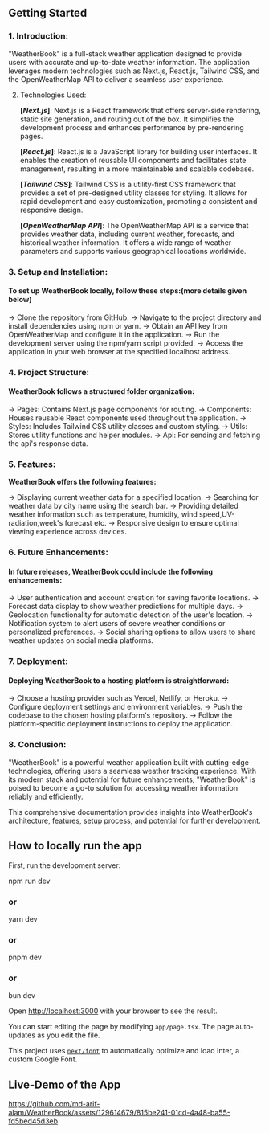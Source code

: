 ## Getting Started

### 1. Introduction:

"WeatherBook" is a full-stack weather application designed to provide users with accurate and up-to-date weather information. The application leverages modern technologies such as Next.js, React.js, Tailwind CSS, and the OpenWeatherMap API to deliver a seamless user experience.



 2. Technologies Used:
   
    **[_Next.js_]**:
Next.js is a React framework that offers server-side rendering, static site generation, and routing out of the box. It simplifies the development process and enhances performance by pre-rendering pages.

    **[_React.js_]**:
React.js is a JavaScript library for building user interfaces. It enables the creation of reusable UI components and facilitates state management, resulting in a more maintainable and scalable codebase.

    **[_Tailwind CSS_]**:
Tailwind CSS is a utility-first CSS framework that provides a set of pre-designed utility classes for styling. It allows for rapid development and easy customization, promoting a consistent and responsive design.

    **[_OpenWeatherMap API_]**:
The OpenWeatherMap API is a service that provides weather data, including current weather, forecasts, and historical weather information. It offers a wide range of weather parameters and supports various geographical locations worldwide.



### 3. Setup and Installation:

#### To set up WeatherBook locally, follow these steps:(more details given below)


  -> Clone the repository from GitHub.
  -> Navigate to the project directory and install dependencies using npm or yarn.
  -> Obtain an API key from OpenWeatherMap and configure it in the application.
  -> Run the development server using the npm/yarn script provided.
  -> Access the application in your web browser at the specified localhost address.


###  4. Project Structure:

#### WeatherBook follows a structured folder organization:

 -> Pages: Contains Next.js page components for routing.
 -> Components: Houses reusable React components used throughout the application.
 -> Styles: Includes Tailwind CSS utility classes and custom styling.
 -> Utils: Stores utility functions and helper modules.
 -> Api: For sending and fetching the api's response data.


### 5. Features:

**WeatherBook offers the following features:**

 -> Displaying current weather data for a specified location.
 -> Searching for weather data by city name using the search bar.
 -> Providing detailed weather information such as temperature, humidity, wind speed,UV-radiation,week's forecast etc.
 -> Responsive design to ensure optimal viewing experience across devices.


### 6. Future Enhancements:

#### In future releases, WeatherBook could include the following enhancements:

 -> User authentication and account creation for saving favorite locations.
 -> Forecast data display to show weather predictions for multiple days.
 -> Geolocation functionality for automatic detection of the user's location.
 -> Notification system to alert users of severe weather conditions or personalized preferences.
 -> Social sharing options to allow users to share weather updates on social media platforms.


 ### 7. Deployment:

#### Deploying WeatherBook to a hosting platform is straightforward:

  -> Choose a hosting provider such as Vercel, Netlify, or Heroku.
  -> Configure deployment settings and environment variables.
  -> Push the codebase to the chosen hosting platform's repository.
  -> Follow the platform-specific deployment instructions to deploy the application.


### 8. Conclusion:

"WeatherBook" is a powerful weather application built with cutting-edge technologies, offering users a seamless weather tracking experience. With its modern stack and potential for future enhancements, "WeatherBook" is poised to become a go-to solution for accessing weather information reliably and efficiently.

This comprehensive documentation provides insights into WeatherBook's architecture, features, setup process, and potential for further development.


## How to locally run the app

First, run the development server:

npm run dev
### or
yarn dev
### or
pnpm dev
### or
bun dev

Open [http://localhost:3000](http://localhost:3000) with your browser to see the result.

You can start editing the page by modifying `app/page.tsx`. The page auto-updates as you edit the file.

This project uses [`next/font`](https://nextjs.org/docs/basic-features/font-optimization) to automatically optimize and load Inter, a custom Google Font.

## Live-Demo of the App





https://github.com/md-arif-alam/WeatherBook/assets/129614679/815be241-01cd-4a48-ba55-fd5bed45d3eb


